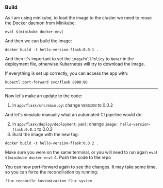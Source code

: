 ### Build

As I am using minikube, to load the image to the cluster we need to reuse the Docker daemon from Minikube: 

```
eval $(minikube docker-env)
```
And then we can build the image:
```
docker build -t hello-version-flask:0.0.1 .
```
And then it's important to set the `imagePullPolicy` to `Never` in the deployment file, otherwise Kubernetes will try to download the image.

If everything is set up correctly, you can access the app with:
```
kubectl port-forward svc/flask 8888:80
```
---
Now let's make an update to the code:

1. In `app/flask/src/main.py`: change `VERSION` to 0.0.2

And let's simulate manually what an automated CI pipeline would do:

2. In `app/flask/deploy/deployment.yaml`: change `image: hello-version-flask:0.0.1` to 0.0.2
3. Build the image with the new tag:
```
docker build -t hello-version-flask:0.0.2 .
```
Make sure you were on the same terminal, or you will need to run again `eval $(minikube docker-env)`
4. Push the code to the repo

You can now port-forward again to see the changes. It may take some time, so you can force the reconciliation by running:
```
flux reconcile kustomization flux-system
```